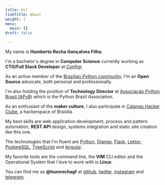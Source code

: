 ```yaml
---
title: Hi!
linkTitle: About
weight: 1
menu:
  main: {}
draft: false

---
```

My name is **Humberto Rocha Gonçalves Filho**.

I'm a bachelor's degree in **Computer Science** currently working as **CTO/Full Stack Developer** at [Configr](https://configr.com).

As an active member of the [Brazilian Python community](http://python.org.br), I'm an **Open Source** advocate, both personal and professionally.

I'm also holding the position of **Technology Director** at [Associação Python Brasil (APyB)](https://associados.python.org.br) which is the Python Brazil Association.

As an enthusiast of the **maker culture**, I also participate in [Calango Hacker Clube](http://calango.club), a hackerspace of Brasília.

My best skills are web application development, process and pattern automation, **REST API** design, systems integration and static site creation like this one.

The technologies that I'm fluent are [Python](https://www.python.org), [Django](https://www.djangoproject.com), [Flask](http://flask.pocoo.org), [Lektor](https://www.getlektor.com), [PostgreSQL](https://www.postgresql.org/), [TypeScript](https://www.typescriptlang.org) and [Angular](https://angular.io).

My favorite tools are the command line, the **VIM** CLI editor and the Operational System that I love to work with is **Linux**.

You can find me as **@humrochagf** at [github](https://github.com/humrochagf), [twitter](https://twitter.com/humrochagf), [instagram](https://www.instagram.com/humrochagf) and [telegram](https://t.me/humrochagf).
